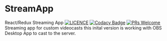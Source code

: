 # StreamApp
React/Redux Streaming App
[![LICENCE](https://img.shields.io/dub/l/vibe-d.svg)](https://github.com/edsphinx/streamapp/blob/master/LICENSE)
[![Codacy Badge](https://api.codacy.com/project/badge/Grade/8395d6f00cdb411aab479ebd654ae236)](https://www.codacy.com/app/edsphinx/streamapp?utm_source=github.com&amp;utm_medium=referral&amp;utm_content=edsphinx/streamapp&amp;utm_campaign=Badge_Grade)
[![PRs Welcome](https://img.shields.io/badge/PRs-welcome-brightgreen.svg?style=flat-square)](http://makeapullrequest.com)
Streaming app for custom videocasts this inital version is working with OBS Desktop App to cast to the server.

